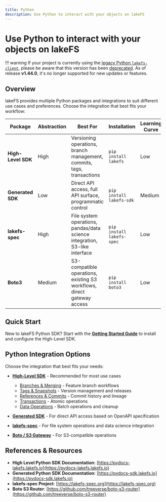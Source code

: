 ```yaml
---
title: Python
description: Use Python to interact with your objects on lakeFS
---
```


# Use Python to interact with your objects on lakeFS

!!! warning
    If your project is currently using the [legacy Python `lakefs-client`][legacy-pypi], please be aware that this version has been [deprecated][legacy-deprecated].
    As of release **v1.44.0**, it's no longer supported for new updates or features.

## Overview

lakeFS provides multiple Python packages and integrations to suit different use cases and preferences. Choose the integration that best fits your workflow:

| Package | Abstraction | Best For | Installation | Learning Curve |
|---------|-------------|----------|--------------|-----------------|
| **High-Level SDK** | High | Versioning operations, branch management, commits, tags, transactions | `pip install lakefs` | Low |
| **Generated SDK** | Low | Direct API access, full API surface, programmatic control | `pip install lakefs-sdk` | Medium |
| **lakefs-spec** | High | File system operations, pandas/data science integration, S3-like interface | `pip install lakefs-spec` | Low |
| **Boto3** | Medium | S3-compatible operations, existing S3 workflows, direct gateway access | `pip install boto3` | Low |

## Quick Start

New to lakeFS Python SDK? Start with the **[Getting Started Guide](./python-getting-started.md)** to install and configure the High-Level SDK.

## Python Integration Options

Choose the integration that best fits your needs:

- **[High-Level SDK](./python-getting-started.md)** - Recommended for most use cases
    - [Branches & Merging](./python-versioning-branches.md) - Feature branch workflows
    - [Tags & Snapshots](./python-versioning-tags.md) - Version management and releases
    - [References & Commits](./python-references-commits.md) - Commit history and lineage
    - [Transactions](./python-transactions.md) - Atomic operations
    - [Data Operations](./python-data-operations.md) - Batch operations and cleanup

- **[Generated SDK](./python-sdk.md)** - For direct API access based on OpenAPI specification

- **[lakefs-spec](./python-lakefs-spec.md)** - For file system operations and data science integration

- **[Boto / S3 Gateway](./python-boto.md)** - For S3-compatible operations

## References & Resources

- **High Level Python SDK Documentation**: [https://pydocs-lakefs.lakefs.io](https://pydocs-lakefs.lakefs.io)
- **Generated Python SDK Documentation**: [https://pydocs-sdk.lakefs.io](https://pydocs-sdk.lakefs.io)
- **lakefs-spec Project**: [https://lakefs-spec.org](https://lakefs-spec.org)
- **Boto S3 Router**: [https://github.com/treeverse/boto-s3-router](https://github.com/treeverse/boto-s3-router)

[legacy-deprecated]:  ../posts/deprecate-py-legacy.md
[legacy-pypi]:  https://pypi.org/project/lakefs-client/
